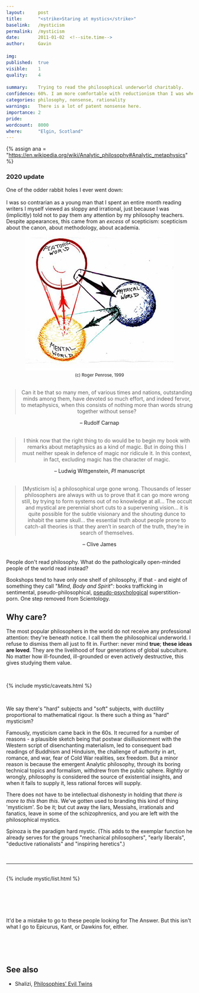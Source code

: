 ```yaml
---
layout:     post
title:      "<strike>Staring at mystics</strike>"
baselink:   /mysticism
permalink:  /mysticism
date:       2011-01-02  <!--site.time-->
author:     Gavin

img:        
published:	true
visible: 	1
quality:    4

summary:    Trying to read the philosophical underworld charitably.
confidence:	60%. I am more comfortable with reductionism than I was when I wrote this.
categories: philosophy, nonsense, rationality
warnings:	There is a lot of patent nonsense here.
importance: 2
pride: 		
wordcount:	8000
where:      "Elgin, Scotland"
---
```


{%	assign ana = "https://en.wikipedia.org/wiki/Analytic_philosophy#Analytic_metaphysics"	%}



<div class="accordion">
	<h3>2020 update</h3>
	<div>
		One of the odder rabbit holes I ever went down:<br><br>
		I was so contrarian as a young man that I spent an entire month reading writers I myself viewed as sloppy and irrational, just because I was (implicitly) told not to pay them any attention by my philosophy teachers. Despite appearances, this came from an <i>excess</i> of scepticism: scepticism about the canon, about methodology, about academia.
	</div>
</div>

<center>
	<img src="/img/Penrose.jpg">
	<br>
	<small>
		(c) Roger Penrose, 1999
	</small>
	<br><br>
	<blockquote>
		Can it be that so many men, of various times and nations, outstanding minds among them, have devoted so much effort, and indeed fervor, to metaphysics, when this consists of nothing more than words strung together without sense?
	</blockquote>
	– Rudolf Carnap
	<br /><br />
	<blockquote>
		I think now that the right thing to do would be to begin my book with remarks about metaphysics as a kind of magic. But in doing this I must neither speak in defence of magic nor ridicule it. In this context, in fact, excluding magic has the character of magic.
	</blockquote>
	– Ludwig Wittgenstein, <i>PI</i> manuscript
	<br /><br />
	<blockquote>
		[Mysticism is] a philosophical urge gone wrong. Thousands of lesser philosophers are always with us to prove that it can go more wrong still, by trying to form systems out of no knowledge at all... The occult and mystical are perennial short cuts to a supervening vision... it is quite possible for the subtle visionary and the shouting dunce to inhabit the same skull... the essential truth about people prone to catch-all theories is that they aren’t in search of the truth, they’re in search of themselves.
	</blockquote>
	– Clive James

</center>

<br>

People don't read philosophy. What do the pathologically open-minded people of the world read instead?

Bookshops tend to have only one shelf of philosophy, if that - and eight of something they call "_Mind, Body and Spirit_": books trafficking in sentimental, pseudo-philosophical, <a href="http://nymag.com/health/self-help/2013/schulz-self-searching/">pseudo-psychological</a> superstition-porn. One step removed from Scientology. 


## Why care?

The most popular philosophers in the world do not receive any professional attention: they're beneath notice. I call them the philosophical underworld. I refuse to dismiss them all just to fit in. Further: never mind __true__; __these ideas are loved__. They are the livelihood of four generations of global subculture. No matter how ill-founded, ill-grounded or even actively destructive, this gives studying them value. 
<!-- Being wrong is not an ethical failure (though of course it very often leads to them). -->

<br>

{%	include mystic/caveats.html		%}




<br />

We say there's "hard" subjects and "soft" subjects, with ductility proportional to mathematical rigour. Is there such a thing as "hard" mysticism?

<!-- The rationalist mob have rightly stuck the boot in to soft spirituality - and retconning religious incentives like the <a href="http://en.wikipedia.org/wiki/Templeton_Prize">Templeton Prize</a> in particular. (In case you don't know, that's the largest money-pot in intellectual life, awarded to "someone prepared to say nice things about religion"). But philosophical bullies have also attacked <a href="http://en.wikipedia.org/wiki/Quantum_Aspects_of_Life">contemporary work</a> by Paul Davies and Derek Abbott which began to develop a non-realist quantum theory. Richard Dawkins' underlying premise is that there's no room for non-scientistic thought, and this is far from obvious.<br />
<br />
 -->
Famously, mysticism came back in the 60s. It recurred for a number of reasons - a plausible sketch being that postwar disillusionment with the Western script of disenchanting materialism, led to consequent bad readings of Buddhism and Hinduism, the challenge of authority in art, romance, and war, fear of Cold War realities, sex freedom. But a minor reason is because the emergent Analytic philosophy, through its boring technical topics and formalism, withdrew from the public sphere. Rightly or wrongly, philosophy is considered the source of existential insights, and when it fails to supply it, less rational forces will supply.

There does not have to be intellectual dishonesty in holding that _there is more to this than this_. We've gotten used to branding this kind of thing 'mysticism'. So be it; but cut away the liars, Messiahs, irrationals and fanatics, leave in some of the schizophrenics, and you are left with the philosophical mystics.

Spinoza is the paradigm hard mystic. (This adds to the exemplar function he already serves for the groups "mechanical philosophers", "early liberals", "deductive rationalists" and "inspiring heretics".) 

<br>

---

<br>

<!-- Hard mysticism ghosts the canon all the way back, under a long series of movements with self-important names: "Theosophy", "Geisteswissengeschaft", "philosophies of freedom", "process theory", "Noetic science", "Analytical Thomism", "humanistic psychology". There's an eruption of it amongst the early quantum scientists. Mathematicians have always been prone to it.<br />

Contemporary soft-mystic Movements include "New Thought", "Human Potential", most of the "Integral theory" stuff, "Transpersonal psychology", and "Neuro-linguistic programming". "Noetics" is a concept being dragged this way by Dan Brown types. Contested: "Gestalt psychology", "Reichian psychoanalysis" etc. -->


<!-- In most departments outside Literature, postmodernists are <a href="http://afterallitcouldbeworse.blogspot.com/2010/09/theory-sophistry-bullshit-style.html">similarly derided</a> (and by the same people), but they have the solace of at least partial academic credibility. No one doubts that Foucault is a philosopher (just that he's a good one). The question is: who is to decide who are "proper" philosophers? And "People with jobs in the field" is the only game in town.  -->




 <div class="accordion">
 	{%	include mystic/list.html	%}
 </div>

<br><br><br><br>

It'd be a mistake to go to these people looking for The Answer. But this isn't what I go to Epicurus, Kant, or Dawkins for, either. 

<br><br /><br>

## See also

* Shalizi, <a href="http://bactra.org/notebooks/evil-twins.html">Philosophies' Evil Twins</a>

<!-- Since I took such a broad definition of mysticism, here's something prickly to cleanse the palette:<br />
<br />
<br />
<br />

Notes from John Searle:_"_<span style="font-size: 100%;">Why not have a science of consciousness?" <br />
<br />

Objection #1: There is no satisfactory definition of consciousness. If it cannot be defined, the field cannot get started.
<br />
Reply: There's a distinction to be made between analytical_ and common-sense_ definitions. Analytic definitions are conclusions so, no, we don't have one yet. But we can easily formulate a common-sense definition of consciousness at the outset.<br />
<br />
<br />
<br />

Objection #2: Consciousness is subjective, and thus outside objective science's remit. 
<br />

Reply: This is a category error: the epistemic_ sense of the objective-subjective distinction is not the ontological_ sense. Consciousness is an ontologically subjective thing, which doesn't prevent an epistemically objective science of it.
<br />
<br />

Objections #3: We cannot explain how physical events cause mental events. (The attempt is precluded by the gap between neuron activity and qualia).
<br />

Reply: This is the same form as objection #1: no, we can't: that would be the result of the program. We know that it happens, and it is far from clear that progress is impossible. Current scientific puzzles are like earlier problems in the history of science, such as explaining life or electro-magnetism.
<br />

<br />
Objection #4: A science of consciousness would need to separate qualia from consciousness and leave the problem of qualia to one side. (And qualitative touchy-feely stuff cannot be easily discarded just to keep the objective portion.)
<br />
Reply: Fine: there is no distinction between consciousness and qualia. Conscious states are_ qualia.
<br />
<br />
Objection #5: Consciousness doesn't affect the world. Even if we did have a science of consciousness it wouldn't matter because consciousness is epiphenomenal. 
<br />
Reply: Consciousness is no more necessarily epiphenomenal than any other high-level feature of reality.<br />
<br />
<br />

Objection #6. What is the evolutionary function of consciousness? It plays no obvious role and thus theorists utilising have to deny functionalism.
<br />

Reply: All human activity (eating, procreating, raising offspring) are conscious activities. If anything, the evolutionary role of consciousness is too obvious!<br />
<br />
<br />
Objection #7: A causal relation between brain and consciousness implies mind-body dualism. Consciousness science would have to be conducted with this metaphysics admitted.
<br />
<br />
Reply: This objection confuses <i>event</i> causation with bottom-up causation. Just as one cannot reach into a glass of water and pick out a molecule and say `This one is wet', so, one cannot point to a single synapse or neuron in the brain and say `This one is thinking about my grandmother'. As far as we know anything about it, thoughts about grandmothers occur at a much higher level than that of the single neuron or synapse, just as liquidity occurs at a much higher level than that of single molecules.<br />
<br />

<br />

Objection #8: Science is by definition reductionistic. A scientific account of consciousness must reduce it to something else.
<br />

Reply: So? We need to here distinguish explanatory_ reductions from eliminative_ reductions. One cannot eliminate by reduction anything that really exists; and we begin with the hypothesis that consciousness really exists. 
<br />
Objection: Any scientific account of consciousness must be functionalist, i.e. an account in terms of (mere) information-processing.<br />
<br />

Reply: No, and in fact, it can't be: information-processing is observer-relative. Consciousness is intrinsic, observer-independent. 

 -->
